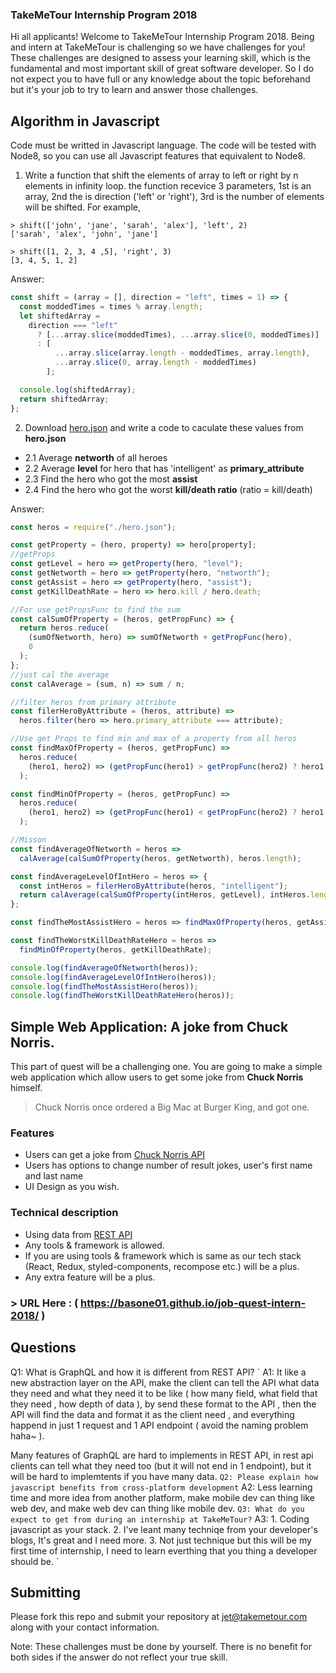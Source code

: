 ### TakeMeTour Internship Program 2018

Hi all applicants! Welcome to TakeMeTour Internship Program 2018. Being and intern at TakeMeTour is challenging so we have challenges for you! These challenges are designed to assess your learning skill, which is the fundamental and most important skill of great software developer. So I do not expect you to have full or any knowledge about the topic beforehand but it's your job to try to learn and answer those challenges.

## Algorithm in Javascript
Code must be writted in Javascript language. The code will be tested with Node8, so you can use all Javascript features that equivalent to Node8.

1. Write a function that shift the elements of array to left or right by n elements in infinity loop. the function recevice 3 parameters, 1st is an array, 2nd the is direction ('left' or 'right'), 3rd is the number of elements will be shifted. For example,
```
> shift(['john', 'jane', 'sarah', 'alex'], 'left', 2)
['sarah', 'alex', 'john', 'jane']

> shift([1, 2, 3, 4 ,5], 'right', 3)
[3, 4, 5, 1, 2]
```
Answer:
```js
const shift = (array = [], direction = "left", times = 1) => {
  const moddedTimes = times % array.length;
  let shiftedArray =
    direction === "left"
      ? [...array.slice(moddedTimes), ...array.slice(0, moddedTimes)]
      : [
          ...array.slice(array.length - moddedTimes, array.length),
          ...array.slice(0, array.length - moddedTimes)
        ];

  console.log(shiftedArray);
  return shiftedArray;
};
```

2. Download [hero.json](https://github.com/takemetour/job-quest-intern-2018/blob/master/hero.json) and write a code to caculate these values from **hero.json**
- 2.1 Average **networth** of all heroes
- 2.2 Average **level** for hero that has 'intelligent' as **primary_attribute**
- 2.3 Find the hero who got the most **assist**
- 2.4 Find the hero who got the worst **kill/death ratio** (ratio = kill/death)

Answer:
```js
const heros = require("./hero.json");

const getProperty = (hero, property) => hero[property];
//getProps
const getLevel = hero => getProperty(hero, "level");
const getNetworth = hero => getProperty(hero, "networth");
const getAssist = hero => getProperty(hero, "assist");
const getKillDeathRate = hero => hero.kill / hero.death;

//For use getPropsFunc to find the sum
const calSumOfProperty = (heros, getPropFunc) => {
  return heros.reduce(
    (sumOfNetworth, hero) => sumOfNetworth + getPropFunc(hero),
    0
  );
};
//just cal the average
const calAverage = (sum, n) => sum / n;

//filter heros from primary attribute
const filerHeroByAttribute = (heros, attribute) =>
  heros.filter(hero => hero.primary_attribute === attribute);

//Use get Props to find min and max of a property from all heros
const findMaxOfProperty = (heros, getPropFunc) =>
  heros.reduce(
    (hero1, hero2) => (getPropFunc(hero1) > getPropFunc(hero2) ? hero1 : hero2)
  );

const findMinOfProperty = (heros, getPropFunc) =>
  heros.reduce(
    (hero1, hero2) => (getPropFunc(hero1) < getPropFunc(hero2) ? hero1 : hero2)
  );

//Misson
const findAverageOfNetworth = heros =>
  calAverage(calSumOfProperty(heros, getNetworth), heros.length);

const findAverageLevelOfIntHero = heros => {
  const intHeros = filerHeroByAttribute(heros, "intelligent");
  return calAverage(calSumOfProperty(intHeros, getLevel), intHeros.length);
};

const findTheMostAssistHero = heros => findMaxOfProperty(heros, getAssist);

const findTheWorstKillDeathRateHero = heros =>
  findMinOfProperty(heros, getKillDeathRate);

console.log(findAverageOfNetworth(heros));
console.log(findAverageLevelOfIntHero(heros));
console.log(findTheMostAssistHero(heros));
console.log(findTheWorstKillDeathRateHero(heros));
```

## Simple Web Application: A joke from Chuck Norris.

This part of quest will be a challenging one. You are going to make a simple web application which allow users to get some joke from **Chuck Norris** himself.

> Chuck Norris once ordered a Big Mac at Burger King, and got one.

### Features
- Users can get a joke from [Chuck Norris API](http://www.icndb.com/api/)
- Users has options to change number of result jokes, user's first name and last name
- UI Design as you wish.

### Technical description
- Using data from [REST API](http://www.icndb.com/api/)
- Any tools & framework is allowed.
- If you are using tools & framework which is same as our tech stack (React, Redux, styled-components, recompose etc.) will be a plus.
- Any extra feature will be a plus.

### > URL Here : ( https://basone01.github.io/job-quest-intern-2018/ ) 

## Questions
Q1: What is GraphQL and how it is different from REST API?
`
A1: It like a new abstraction layer on the API, make the client can tell the API what data they need and what they need it to be like ( how many field, what field that they need , how depth of data ), by send these format to the API , then the API will find the data and format it as the client need , and everything happend in just 1 request and 1 API endpoint ( avoid the naming problem haha~ ).  

Many features of GraphQL are hard to implements in REST API, in rest api clients can tell what they need too (but it will not end in 1 endpoint), but it will be hard to implemtents if you have many data.
`
Q2: Please explain how javascript benefits from cross-platform development
`
A2: Less learning time and more idea from another platform, make mobile dev can thing like web dev, and make web dev can thing like mobile dev.
`
Q3: What do you expect to get from during an internship at TakeMeTour?
`
A3: 1. Coding javascript as your stack.
    2. I've leant many techniqe from your developer's blogs, It's great and I need more.
    3. Not just technique but this will be my first time of internship, I need to learn everthing that you thing a developer should be.
`

## Submitting

Please fork this repo and submit your repository at jet@takemetour.com along with your contact information.

Note: These challenges must be done by yourself. There is no benefit for both sides if the answer do not reflect your true skill.
